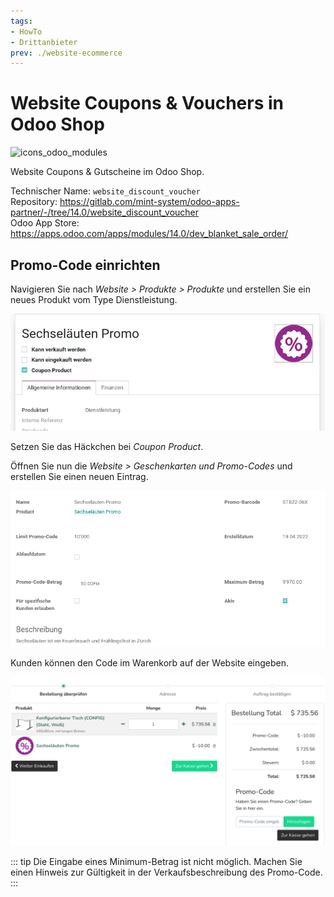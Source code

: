 ```yaml
---
tags:
- HowTo
- Drittanbieter
prev: ./website-ecommerce
---
```

# Website Coupons & Vouchers in Odoo Shop
![icons_odoo_modules](assets/icons_odoo_modules.png)

Website Coupons & Gutscheine im Odoo Shop.

Technischer Name: `website_discount_voucher`\
Repository: <https://gitlab.com/mint-system/odoo-apps-partner/-/tree/14.0/website_discount_voucher>\
Odoo App Store: <https://apps.odoo.com/apps/modules/14.0/dev_blanket_sale_order/>

## Promo-Code einrichten

Navigieren Sie nach *Website > Produkte > Produkte* und erstellen Sie ein neues Produkt vom Type Dienstleistung.

![](assets/Website%20Coupons%20&%20Vouchers%20in%20Odoo%20Shop%20ProdScreenshot%20from%202022-04-19%2016-49-14ukt.png)

Setzen Sie das Häckchen bei *Coupon Product*.

Öffnen Sie nun die *Website > Geschenkarten und Promo-Codes* und erstellen Sie einen neuen Eintrag.

![](assets/Website%20Coupons%20&%20Vouchers%20in%20Odoo%20Shop%20Promo-Code.png)

Kunden können den Code im Warenkorb auf der Website eingeben.

![](assets/Website%20Coupons%20&%20Vouchers%20in%20Odoo%20Shop%20Warenkorb.png)

::: tip
Die Eingabe eines Minimum-Betrag ist nicht möglich. Machen Sie einen Hinweis zur Gültigkeit in der Verkaufsbeschreibung des Promo-Code.
:::